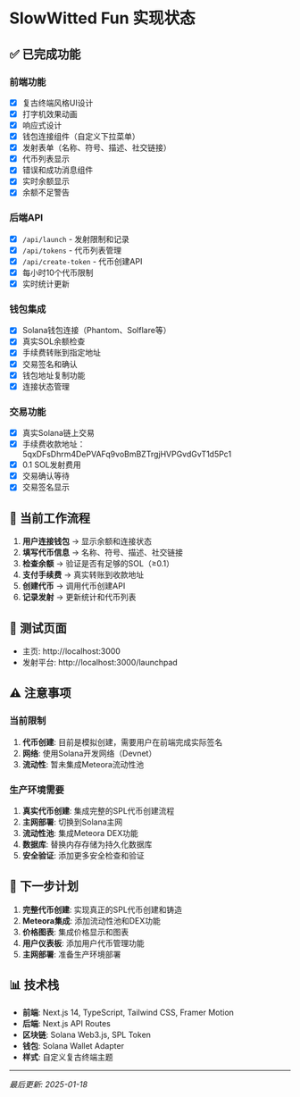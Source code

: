 # SlowWitted Fun 实现状态

## ✅ 已完成功能

### 前端功能
- [x] 复古终端风格UI设计
- [x] 打字机效果动画
- [x] 响应式设计
- [x] 钱包连接组件（自定义下拉菜单）
- [x] 发射表单（名称、符号、描述、社交链接）
- [x] 代币列表显示
- [x] 错误和成功消息组件
- [x] 实时余额显示
- [x] 余额不足警告

### 后端API
- [x] `/api/launch` - 发射限制和记录
- [x] `/api/tokens` - 代币列表管理
- [x] `/api/create-token` - 代币创建API
- [x] 每小时10个代币限制
- [x] 实时统计更新

### 钱包集成
- [x] Solana钱包连接（Phantom、Solflare等）
- [x] 真实SOL余额检查
- [x] 手续费转账到指定地址
- [x] 交易签名和确认
- [x] 钱包地址复制功能
- [x] 连接状态管理

### 交易功能
- [x] 真实Solana链上交易
- [x] 手续费收款地址：5qxDFsDhrm4DePVAFq9voBmBZTrgjHVPGvdGvT1d5Pc1
- [x] 0.1 SOL发射费用
- [x] 交易确认等待
- [x] 交易签名显示

## 🔄 当前工作流程

1. **用户连接钱包** → 显示余额和连接状态
2. **填写代币信息** → 名称、符号、描述、社交链接
3. **检查余额** → 验证是否有足够的SOL（≥0.1）
4. **支付手续费** → 真实转账到收款地址
5. **创建代币** → 调用代币创建API
6. **记录发射** → 更新统计和代币列表

## 🧪 测试页面

- 主页: http://localhost:3000
- 发射平台: http://localhost:3000/launchpad

## ⚠️ 注意事项

### 当前限制
1. **代币创建**: 目前是模拟创建，需要用户在前端完成实际签名
2. **网络**: 使用Solana开发网络（Devnet）
3. **流动性**: 暂未集成Meteora流动性池

### 生产环境需要
1. **真实代币创建**: 集成完整的SPL代币创建流程
2. **主网部署**: 切换到Solana主网
3. **流动性池**: 集成Meteora DEX功能
4. **数据库**: 替换内存存储为持久化数据库
5. **安全验证**: 添加更多安全检查和验证

## 🚀 下一步计划

1. **完整代币创建**: 实现真正的SPL代币创建和铸造
2. **Meteora集成**: 添加流动性池和DEX功能
3. **价格图表**: 集成价格显示和图表
4. **用户仪表板**: 添加用户代币管理功能
5. **主网部署**: 准备生产环境部署

## 📊 技术栈

- **前端**: Next.js 14, TypeScript, Tailwind CSS, Framer Motion
- **后端**: Next.js API Routes
- **区块链**: Solana Web3.js, SPL Token
- **钱包**: Solana Wallet Adapter
- **样式**: 自定义复古终端主题

---

*最后更新: 2025-01-18* 